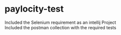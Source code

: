 # paylocity-test <br/>
Included the Selenium requirement as an intellij Project<br/>
Included the postman collection with the required tests
